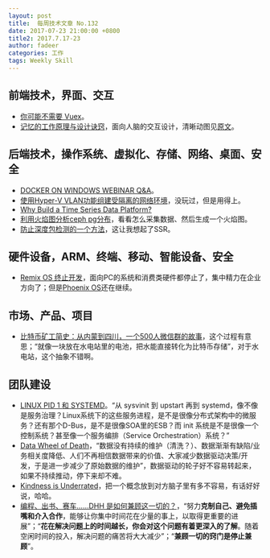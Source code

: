 ```yaml
---
layout: post
title:  每周技术文章 No.132
date: 2017-07-23 21:00:00 +0800
title2: 2017.7.17-23
author: fadeer
categories: 工作
tags: Weekly Skill
---
```


前端技术，界面、交互
----
* [你可能不需要 Vuex](https://github.com/chenbin92/blog/issues/1)。
* [记忆的工作原理与设计诀窍](http://colachan.com/post/3560)，面向人脑的交互设计，清晰动图见[原文](https://uxplanet.org/how-human-memory-works-tips-for-ux-designers-12b14071bdf9)。

后端技术，操作系统、虚拟化、存储、网络、桌面、安全
----
* [DOCKER ON WINDOWS WEBINAR Q&A](https://blog.docker.com/2017/07/docker-windows-webinar-qa/)。
* [使用Hyper-V VLAN功能组建受隔离的网络环境](http://goxia.maytide.net/read.php/1843.htm)，没玩过，但是用得上。
* [Why Build a Time Series Data Platform?](https://www.influxdata.com/why-build-a-time-series-data-platform/)
* [利用火焰图分析ceph pg分布](http://ceph.com/planet/%E5%88%A9%E7%94%A8%E7%81%AB%E7%84%B0%E5%9B%BE%E5%88%86%E6%9E%90ceph-pg%E5%88%86%E5%B8%83/)，看看怎么采集数据、然后生成一个火焰图。
* [防止深度包检测的一个方法](http://blog.codingnow.com/2017/07/antidpi.html)，这让我想起了SSR。

硬件设备，ARM、终端、移动、智能设备、安全
----
* [Remix OS 终止开发](http://www.solidot.org/story?sid=53146)，面向PC的系统和消费类硬件都停止了，集中精力在企业方向了；但是[Phoenix OS](http://www.phoenixos.com/en/download_x86)还在继续。

市场、产品、项目
----
* [比特币矿工简史：从内蒙到四川，一个500人微信群的故事](http://www.pingwest.com/bitcoin-chandler-guo/)，这个过程有意思；“就像一块放在水电站里的电池，把水能直接转化为比特币存储”，对于水电站，这个抽象不错啊。

团队建设
----
* [LINUX PID 1 和 SYSTEMD](http://coolshell.cn/articles/17998.html)。“从 sysvinit 到 upstart 再到 systemd，像不像是服务治理？Linux系统下的这些服务进程，是不是很像分布式架构中的微服务？还有那个D-Bus，是不是很像SOA里的ESB？而 init 系统是不是很像一个控制系统？甚至像一个服务编排（Service Orchestration）系统？”
* [Data Wheel of Death](http://www.coelevate.com/essays/growth-data-mistakes)，“数据没有持续的维护（清洗？）、数据渐渐有缺陷/业务相关度降低、人们不再相信数据带来的价值、大家减少数据驱动决策/开发，于是进一步减少了原始数据的维护”，数据驱动的轮子好不容易转起来，如果不持续推动，停下来却不难。
* [Kindness is Underrated](https://circleci.com/blog/kindness-is-underrated)，把一个概念放到对方脑子里有多不容易，有话好好说，哈哈。
* [编程、出书、赛车……DHH 是如何兼顾这一切的？](http://blog.jobbole.com/111888/)，“努力**克制自己、避免插嘴和介入合作**，能够让你集中时间花在少量的事上，以取得更重要的进展”；“**花在解决问题上的时间越长，你会对这个问题有着更深入的了解**。随着空闲时间的投入，解决问题的痛苦将大大减少”；“**兼顾一切的窍门是停止兼顾**”。



